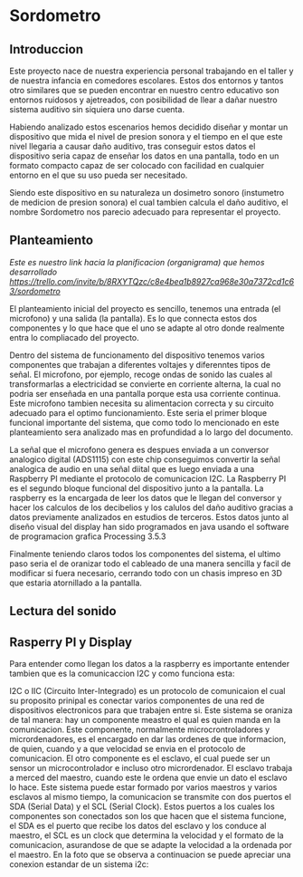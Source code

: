# Sordometro

## Introduccion

Este proyecto nace de nuestra experiencia personal trabajando en el taller y de nuestra infancia en comedores escolares. Estos dos entornos y tantos otro similares que se pueden encontrar en nuestro centro educativo son entornos ruidosos y ajetreados, con posibilidad de llear a dañar nuestro sistema auditivo sin siquiera uno darse cuenta.

Habiendo analizado estos escenarios hemos decidido diseñar y montar un dispositivo que mida el nivel de presion sonora y el tiempo en el que este nivel llegaria a causar daño auditivo, tras conseguir estos datos el dispositivo seria capaz de enseñar los datos en una pantalla, todo en un formato compacto capaz de ser colocado con facilidad en cualquier entorno en el que su uso pueda ser necesitado.

Siendo este dispositivo en su naturaleza un dosimetro sonoro (instumetro de medicion de presion sonora) el cual tambien calcula el daño auditivo, el nombre Sordometro nos parecio adecuado para representar el proyecto.


## Planteamiento

*Este es nuestro link hacia la planificacion (organigrama) que hemos desarrollado https://trello.com/invite/b/8RXYTQzc/c8e4bea1b8927ca968e30a7372cd1c63/sordometro*

El planteamiento inicial del proyecto es sencillo, tenemos una entrada (el microfono) y una salida (la pantalla). Es lo que connecta estos dos componentes y lo que hace que el uno se adapte al otro donde realmente entra lo compliacado del proyecto. 

Dentro del sistema de funcionamento del dispositivo tenemos varios componentes que trabajan a diferentes voltajes y diferenntes tipos de señal. El microfono, por ejemplo, recoge ondas de sonido las cuales al transformarlas a electricidad se convierte en corriente alterna, la cual no podria ser enseñada en una pantalla porque esta usa corriente continua. Este microfono tambien necesita su alimentacion correcta y su circuito adecuado para el optimo funcionamiento. Este seria el primer bloque funcional importante del sistema, que como todo lo mencionado en este planteamiento sera analizado mas en profundidad a lo largo del documento. 

La señal que el microfono genera es despues enviada a un conversor analogico digital (ADS1115) con este chip conseguimos convertir la señal analogica de audio en una señal diital que es luego enviada a una Raspberry PI mediante el protocolo de comunicacion I2C. La Raspberry PI es el segundo bloque funcional del dispositivo junto a la pantalla. La raspberry es la encargada de leer los datos que le llegan del conversor y hacer los calculos de los decibelios y los calulos del daño auditivo gracias a datos previamente analizados en estudios de terceros. Estos datos junto al diseño visual del display han sido programados en java usando el software de programacion grafica Processing 3.5.3

Finalmente teniendo claros todos los componentes del sistema, el ultimo paso seria el de oranizar todo el cableado de una manera sencilla y facil de modificar si fuera necesario, cerrando todo con un chasis impreso en 3D que estaria atornillado a la pantalla.


## Lectura del sonido



## Rasperry PI y Display

Para entender como llegan los datos a la raspberry es importante entender tambien que es la comunicaccion I2C y como funciona esta:

I2C o IIC (Circuito Inter-Integrado) es un protocolo de comunicaion el cual su proposito prinipal es conectar varios componentes de una red de dispositivos electronicos para que trabajen entre si. Este sistema se oraniza de tal manera: hay un componente meastro el qual es quien manda en la comunicacion. Este componente, normalmente microcrontroladores y micrordenadores, es el encargado en dar las ordenes de que informacion, de quien, cuando y a que velocidad se envia en el protocolo de comunicacion. El otro componente es el esclavo, el cual puede ser un sensor un microcontrolador e incluso otro micrordenador. El esclavo trabaja a merced del maestro, cuando este le ordena que envie un dato el esclavo lo hace. Este sistema puede estar formado por varios maestros y varios esclavos al mismo tiempo, la comunicacion se transmite con dos puertos el SDA (Serial Data) y el SCL (Serial Clock). Estos puertos a los cuales los componentes son conectados son los que hacen que el sistema funcione, el SDA es el puerto que recibe los datos del esclavo y los conduce al maestro, el SCL es un clock que determina la velocidad y el formato de la comunicacion, asurandose de que se adapte la velocidad a la ordenada por el maestro. En la foto que se observa a continuacion se puede apreciar una conexion estandar de un sistema i2c: 







